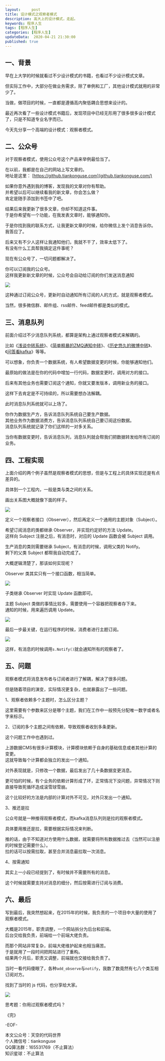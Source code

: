 ```yaml
---   
layout:     post  
title: 设计模式之观察者模式  
description: 高大上的设计模式，走起。  
keywords: 程序人生  
tags: [程序人生]    
categories: [程序人生]  
updateData:  2020-04-21 21:30:00  
published: true  
---  
```



## 一、背景  



早在上大学的时候就看过不少设计模式的书籍，也看过不少设计模式文章。  


但实际工作中，大部分在做业务需求，除了单例和工厂，其他设计模式就用的非常少了。  


当做，做项目的时候，一直都是遵循高内聚低耦合思想来设计的。  


最近再次看了一些设计模式书籍后，发现项目中已经无形用了很多很多设计模式了，只是不知道专业名字而已。  


今天先分享一个高端的设计模式：观察者模式。  


## 二、公众号   


对于观察者模式，使用公众号这个产品来举例最恰当了。  


在以前，我都是在自己的网站上写文章的。  
地址是这里： [https://github.tiankonguse.com](github.tiankonguse.com/)  


如果你意外遇到我的博客，发现我的文章对你有帮助。  
并希望以后可以继续看我的新文章，你会怎么做？  
肯定是随手添加到书签中了吧。   


结果后来我更新了很多文章，你却不知道这件事。  
于是你希望有一个功能，在我发表文章时，能够通知你。  


于是你找到我的联系方式，让我更新文章的时候，给你微信上发个消息告诉你。  
我答应了。  


后来又有不少人这样让我通知他们，我就不干了，效率太低下了。  
有没有什么工具帮我搞定这件事呢？  


现在有公众号了，一切问题都解决了。  


你可以订阅我的公众号。  
这样我更新新文章的时候，公众号会自动给订阅的你们发送消息通知  


![](https://res2020.tiankonguse.com/images/2020/04/21/001.png)


这种通过订阅公众号，更新时自动通知所有订阅的人的方式，就是观察者模式。  


当然，很多微信群、邮件组、rss邮件、feed邮件都是类似的模式。  


## 三、消息队列  


前面介绍过不少消息队列系统，都算是架构上通过观察者模式来解耦的。  


比如《[浅谈中转系统](https://mp.weixin.qq.com/s/6_0SHmsvmq5NYWWlLbxV3w)》、《[简单粗暴的ZMQ通知中转](https://mp.weixin.qq.com/s/y2MROWkNZBbqM0C1_uJ87A)》、《[历史悠久的微博中转](https://mp.weixin.qq.com/s/pMOkTI3AQH227efc6mbWow)》、《[问答看kafka](https://mp.weixin.qq.com/s/Gc3Lg_edmgII7v_s3gslag)》等等。  


可以想象，你负责一个数据系统，有人希望数据变更的时候，你能够通知他们。  


最原始的做法是在你的代码中增加一行代码，数据变更时，调用对方的接口。  


后来有其他业务也需要订阅这个通知，你就又要发版本，调用新业务的接口。  


这样下去肯定是不可持续的，所以需要想办法解耦。  


此时消息队列系统就可以上场了。  


你作为数据生产方，告诉消息队列系统自己要生产数据。  
其他业务作为数据消费方，告诉消息队列系统自己要订阅这份数据。  
消息队列系统就记录了你们这样的一对多关系。  


当你有数据变更时，告诉消息队列，消息队列就会帮我们把数据转发给所有订阅的业务。  


## 四、工程实现  


上面介绍的两个例子虽然是观察者模式的思想，但是与工程上的具体实现还是有点差异的。  


具体到一个工程内，一般是类与类之间的关系。  


画出关系图大概就像下面的样子。  


![](https://res2020.tiankonguse.com/images/2020/04/21/002.png)



定义一个观察者接口（Observer），然后再定义一个通用的主题对象（Subject）。  


希望订阅消息的类都继承 Observer，并实现约定好的方法 Update。  
这样向 Subject 注册之后，有消息时，对应的 Update 函数会被 Subject 调用。  


生产消息的类则需要继承 Subject，有消息的时候，调用父类的 Notify。  
剩下的父类 Subject 都帮我自动完成了。  



大概逻辑清楚了，那该如何实现呢？  


Observer 类其实只有一个接口函数，相当简单。  


![](https://res2020.tiankonguse.com/images/2020/04/21/004.png)


子类继承 Observer 时实现 Update 函数即可。  


主题 Subject 类做的事情比较多，需要使用一个容器把观察者存下来。  
通知的时候，用来遍历调用 Update。  


![](https://res2020.tiankonguse.com/images/2020/04/21/003.png)


最后一步最关键，在运行程序的时候，消费者进行主题订阅。  


![](https://res2020.tiankonguse.com/images/2020/04/21/005.png)


这样，有消息的时候调用`s.Notify()`就会通知所有的观察者了。  


## 五、问题  


观察者模式将消息发布者与订阅者进行了解耦，解决了很多问题。  


但是随着项目的演变，实际情况更复杂，也就暴露出了一些问题。  


1、观察者依赖多个主题时，怎么区分主题？  


这里需要有个参数来区分是哪个主题，我们在工作中一般预先分配唯一数字或者名字来标示。  


2、订阅的多个主题之间有依赖，导致观察者收到多条更新。  


这个问题工作中也遇到过。  


上游数据CMS有很多计算模块，计算模块依赖于自身的基础信息或者其他计算的变更。  
这就导致每个计算都会独立的发出一个通知。  


对外表现就是，只修改一个数据，最后发出了几十条数据变更消息。  


更可怕的时候，有个业务的依赖计算形成了环，正常情况下没问题，异常情况下则直接导致死循环造成滚雪球雪崩。  


这个比较好的方法是内部的计算对外不可见，对外只发出一个通知。  


3、推还是拉  


公众号就是一种推得观察者模式，而kafka消息队列则是拉的观察者模式。  


具体要用推还是拉，需要根据实际情况来判断。  


推的话，由于不知道对方使用什么数据，就需要将所有数据推过去（当然可以注册的时候登记需要什么）。  
拉的话可以按需拉取，甚至合并消息最拉取一次消息。  


4、按需通知  


其实上一小段已经提到了，有时候并不需要所有的消息。  


这个时候就需要支持对消息的细分，然后按需进行订阅与消费。  


## 六、最后  


写到最后，我突然想起来，在2015年的时候，我负责的一个项目中大量的使用了观察者模式。  


大概是2015年，职责调整，一个网站拆分为后台和前端。  
后台交给我负责，前端给一个前端大佬负责。  


而那个网站非常复杂，前端大佬维护起来也相当痛苦。  
于是就用了一段时间把网站进行了重构。  
结果两个月后，职责又调整，前端就也交接给我负责了。  


当时一看代码傻眼了，各种`add_observe`与`notify`，我数了数竟然有七八个类互相订阅对方。  


找到了当时的 js 代码，也分享给大家。  


![](https://res2020.tiankonguse.com/images/2020/04/21/006.png)


思考题：你用过观察者模式吗？  



《完》


-EOF-  



本文公众号：天空的代码世界  
个人微信号：tiankonguse  
QQ算法群：165531769（不止算法）  
知识星球：不止算法  

